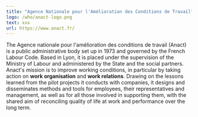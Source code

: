 ```yaml
---
title: "Agence Nationale pour l'Amélioration des Conditions de Travail"
logo: /who/anact-logo.png
text: xxx
url: https://www.anact.fr/
---
```

The Agence nationale pour l'amélioration des conditions de travail (Anact) is a public administrative body set up in 1973 and governed by the French Labour Code. Based in Lyon, it is placed under the supervision of the Ministry of Labour and administered by the State and the social partners. Anact's mission is to improve working conditions, in particular by taking action on **work organisation** and **work relations**. Drawing on the lessons learned from the pilot projects it conducts with companies, it designs and disseminates methods and tools for employees, their representatives and management, as well as for all those involved in supporting them, with the shared aim of reconciling quality of life at work and performance over the long term.
